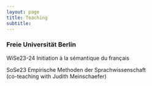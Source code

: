 ```yaml
---
layout: page
title: Teaching
subtitle: 
---
```


### Freie Universität Berlin

WiSe23-24 Initiation à la sémantique du français


SoSe23 Empirische Methoden der Sprachwissenschaft \
(co-teaching with Judith Meinschaefer)

